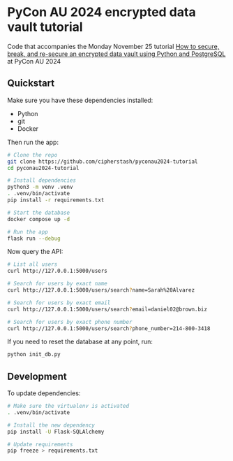 # PyCon AU 2024 encrypted data vault tutorial

Code that accompanies the Monday November 25 tutorial [How to secure, break, and re-secure an encrypted data vault using Python and PostgreSQL](https://2024.pycon.org.au/program/HBB3ST/) at PyCon AU 2024

## Quickstart

Make sure you have these dependencies installed:

- Python
- git
- Docker

Then run the app:

```bash
# Clone the repo
git clone https://github.com/cipherstash/pyconau2024-tutorial
cd pyconau2024-tutorial

# Install dependencies
python3 -m venv .venv
. .venv/bin/activate
pip install -r requirements.txt

# Start the database
docker compose up -d

# Run the app
flask run --debug
```

Now query the API:

```bash
# List all users
curl http://127.0.0.1:5000/users

# Search for users by exact name
curl http://127.0.0.1:5000/users/search?name=Sarah%20Alvarez

# Search for users by exact email
curl http://127.0.0.1:5000/users/search?email=daniel02@brown.biz

# Search for users by exact phone number
curl http://127.0.0.1:5000/users/search?phone_number=214-800-3418
```

If you need to reset the database at any point, run:

```bash
python init_db.py
```

## Development

To update dependencies:

```bash
# Make sure the virtualenv is activated
. .venv/bin/activate

# Install the new dependency
pip install -U Flask-SQLAlchemy

# Update requirements
pip freeze > requirements.txt
```
